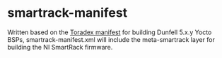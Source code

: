 # smartrack-manifest

Written based on the [Toradex manifest](https://git.toradex.com/cgit/toradex-manifest.git/) for building Dunfell 5.x.y Yocto BSPs, smartrack-manifest.xml will include the meta-smartrack layer for building the NI SmartRack firmware.
